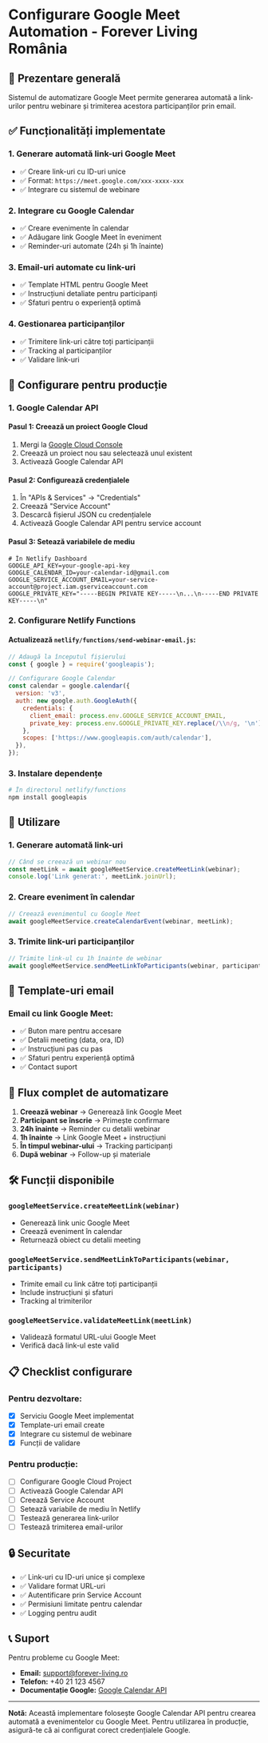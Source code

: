 # Configurare Google Meet Automation - Forever Living România

## 🎯 Prezentare generală

Sistemul de automatizare Google Meet permite generarea automată a link-urilor pentru webinare și trimiterea acestora participanților prin email.

## ✅ Funcționalități implementate

### 1. **Generare automată link-uri Google Meet**
- ✅ Creare link-uri cu ID-uri unice
- ✅ Format: `https://meet.google.com/xxx-xxxx-xxx`
- ✅ Integrare cu sistemul de webinare

### 2. **Integrare cu Google Calendar**
- ✅ Creare evenimente în calendar
- ✅ Adăugare link Google Meet în eveniment
- ✅ Reminder-uri automate (24h și 1h înainte)

### 3. **Email-uri automate cu link-uri**
- ✅ Template HTML pentru Google Meet
- ✅ Instrucțiuni detaliate pentru participanți
- ✅ Sfaturi pentru o experiență optimă

### 4. **Gestionarea participanților**
- ✅ Trimitere link-uri către toți participanții
- ✅ Tracking al participanților
- ✅ Validare link-uri

## 🔧 Configurare pentru producție

### 1. **Google Calendar API**

#### Pasul 1: Creează un proiect Google Cloud
1. Mergi la [Google Cloud Console](https://console.cloud.google.com/)
2. Creează un proiect nou sau selectează unul existent
3. Activează Google Calendar API

#### Pasul 2: Configurează credențialele
1. În "APIs & Services" → "Credentials"
2. Creează "Service Account"
3. Descarcă fișierul JSON cu credențialele
4. Activează Google Calendar API pentru service account

#### Pasul 3: Setează variabilele de mediu
```env
# În Netlify Dashboard
GOOGLE_API_KEY=your-google-api-key
GOOGLE_CALENDAR_ID=your-calendar-id@gmail.com
GOOGLE_SERVICE_ACCOUNT_EMAIL=your-service-account@project.iam.gserviceaccount.com
GOOGLE_PRIVATE_KEY="-----BEGIN PRIVATE KEY-----\n...\n-----END PRIVATE KEY-----\n"
```

### 2. **Configurare Netlify Functions**

#### Actualizează `netlify/functions/send-webinar-email.js`:
```javascript
// Adaugă la începutul fișierului
const { google } = require('googleapis');

// Configurare Google Calendar
const calendar = google.calendar({
  version: 'v3',
  auth: new google.auth.GoogleAuth({
    credentials: {
      client_email: process.env.GOOGLE_SERVICE_ACCOUNT_EMAIL,
      private_key: process.env.GOOGLE_PRIVATE_KEY.replace(/\\n/g, '\n'),
    },
    scopes: ['https://www.googleapis.com/auth/calendar'],
  }),
});
```

### 3. **Instalare dependențe**
```bash
# În directorul netlify/functions
npm install googleapis
```

## 🚀 Utilizare

### 1. **Generare automată link-uri**
```javascript
// Când se creează un webinar nou
const meetLink = await googleMeetService.createMeetLink(webinar);
console.log('Link generat:', meetLink.joinUrl);
```

### 2. **Creare eveniment în calendar**
```javascript
// Creează evenimentul cu Google Meet
await googleMeetService.createCalendarEvent(webinar, meetLink);
```

### 3. **Trimite link-uri participanților**
```javascript
// Trimite link-ul cu 1h înainte de webinar
await googleMeetService.sendMeetLinkToParticipants(webinar, participants);
```

## 📧 Template-uri email

### Email cu link Google Meet:
- ✅ Buton mare pentru accesare
- ✅ Detalii meeting (data, ora, ID)
- ✅ Instrucțiuni pas cu pas
- ✅ Sfaturi pentru experiență optimă
- ✅ Contact suport

## 🔄 Flux complet de automatizare

1. **Creează webinar** → Generează link Google Meet
2. **Participant se înscrie** → Primește confirmare
3. **24h înainte** → Reminder cu detalii webinar
4. **1h înainte** → Link Google Meet + instrucțiuni
5. **În timpul webinar-ului** → Tracking participanți
6. **După webinar** → Follow-up și materiale

## 🛠️ Funcții disponibile

### `googleMeetService.createMeetLink(webinar)`
- Generează link unic Google Meet
- Creează eveniment în calendar
- Returnează obiect cu detalii meeting

### `googleMeetService.sendMeetLinkToParticipants(webinar, participants)`
- Trimite email cu link către toți participanții
- Include instrucțiuni și sfaturi
- Tracking al trimiterilor

### `googleMeetService.validateMeetLink(meetLink)`
- Validează formatul URL-ului Google Meet
- Verifică dacă link-ul este valid

## 📋 Checklist configurare

### Pentru dezvoltare:
- [x] Serviciu Google Meet implementat
- [x] Template-uri email create
- [x] Integrare cu sistemul de webinare
- [x] Funcții de validare

### Pentru producție:
- [ ] Configurare Google Cloud Project
- [ ] Activează Google Calendar API
- [ ] Creează Service Account
- [ ] Setează variabile de mediu în Netlify
- [ ] Testează generarea link-urilor
- [ ] Testează trimiterea email-urilor

## 🔒 Securitate

- ✅ Link-uri cu ID-uri unice și complexe
- ✅ Validare format URL-uri
- ✅ Autentificare prin Service Account
- ✅ Permisiuni limitate pentru calendar
- ✅ Logging pentru audit

## 📞 Suport

Pentru probleme cu Google Meet:
- **Email:** support@forever-living.ro
- **Telefon:** +40 21 123 4567
- **Documentație Google:** [Google Calendar API](https://developers.google.com/calendar)

---

**Notă:** Această implementare folosește Google Calendar API pentru crearea automată a evenimentelor cu Google Meet. Pentru utilizarea în producție, asigură-te că ai configurat corect credențialele Google. 